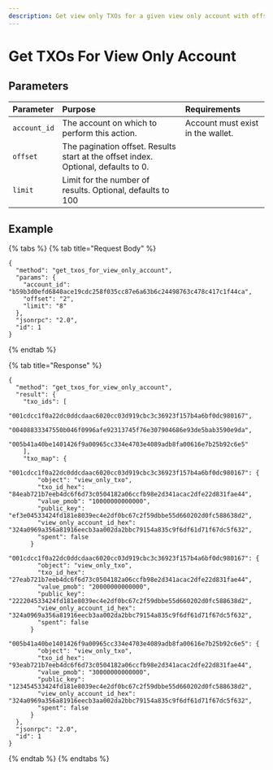 ```yaml
---
description: Get view only TXOs for a given view only account with offset and limit parameters
---
```


# Get TXOs For View Only Account

## Parameters

| Parameter | Purpose | Requirements |
| :--- | :--- | :--- |
| `account_id` | The account on which to perform this action. | Account must exist in the wallet. |
| `offset` | The pagination offset. Results start at the offset index. Optional, defaults to 0. | |
| `limit` | Limit for the number of results. Optional, defaults to 100 | |

## Example

{% tabs %}
{% tab title="Request Body" %}
```text
{
  "method": "get_txos_for_view_only_account",
  "params": {
    "account_id": "b59b3d0efd6840ace19cdc258f035cc87e6a63b6c24498763c478c417c1f44ca",
    "offset": "2",
    "limit": "8"
  },
  "jsonrpc": "2.0",
  "id": 1
}
```
{% endtab %}

{% tab title="Response" %}
```text
{
  "method": "get_txos_for_view_only_account",
  "result": {
    "txo_ids": [
      "001cdcc1f0a22dc0ddcdaac6020cc03d919cbc3c36923f157b4a6bf0dc980167",
      "00408833347550b046f0996afe92313745f76e307904686e93de5bab3590e9da",
      "005b41a40be1401426f9a00965cc334e4703e4089adb8fa00616e7b25b92c6e5"
    ],
    "txo_map": {
      "001cdcc1f0a22dc0ddcdaac6020cc03d919cbc3c36923f157b4a6bf0dc980167": {
        "object": "view_only_txo",
        "txo_id_hex": "84eab721b7eeb4dc6f6d73c0504182a06ccfb98e2d341acac2dfe22d831fae44",
        "value_pmob": "10000000000000",
        "public_key": "ef3e04533424fd181e8039ec4e2df0bc67c2f59dbbe55d660202d0fc588638d2",
        "view_only_account_id_hex": "324a0969a356a81916eecb3aa002da2bbc79154a835c9f6df61d71f67dc5f632",
        "spent": false
      }
      "001cdcc1f0a22dc0ddcdaac6020cc03d919cbc3c36923f157b4a6bf0dc980167": {
        "object": "view_only_txo",
        "txo_id_hex": "27eab721b7eeb4dc6f6d73c0504182a06ccfb98e2d341acac2dfe22d831fae44",
        "value_pmob": "20000000000000",
        "public_key": "222204533424fd181e8039ec4e2df0bc67c2f59dbbe55d660202d0fc588638d2",
        "view_only_account_id_hex": "324a0969a356a81916eecb3aa002da2bbc79154a835c9f6df61d71f67dc5f632",
        "spent": false
      }
      "005b41a40be1401426f9a00965cc334e4703e4089adb8fa00616e7b25b92c6e5": {
        "object": "view_only_txo",
        "txo_id_hex": "93eab721b7eeb4dc6f6d73c0504182a06ccfb98e2d341acac2dfe22d831fae44",
        "value_pmob": "30000000000000",
        "public_key": "123454533424fd181e8039ec4e2df0bc67c2f59dbbe55d660202d0fc588638d2",
        "view_only_account_id_hex": "324a0969a356a81916eecb3aa002da2bbc79154a835c9f6df61d71f67dc5f632",
        "spent": false
      }
  },
  "jsonrpc": "2.0",
  "id": 1
}
```
{% endtab %}
{% endtabs %}
